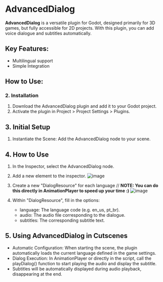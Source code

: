 # AdvancedDialog

**AdvancedDialog** is a versatile plugin for Godot, designed primarily for 3D games, but fully accessible for 2D projects. With this plugin, you can add voice dialogue and subtitles automatically.

## Key Features:

- Multilingual support
- Simple Integration

## How to Use:

### 2. Installation
1. Download the AdvancedDialog plugin and add it to your Godot project.
2. Activate the plugin in Project > Project Settings > Plugins.

## 3. Initial Setup
 1. Instantiate the Scene: Add the AdvancedDialog node to your scene.

## 4. How to Use
 1. In the Inspector, select the AdvancedDialog node.
 2. Add a new element to the inspector.
![image](https://github.com/user-attachments/assets/fab6a2bb-76dd-4980-8b05-69ef40655f9a)
 4. Create a new "DialogResource" for each language // **NOTE: You can do this directly in AnimationPlayer to speed up your time :)**
![image](https://github.com/user-attachments/assets/cbdaeacb-e572-4ed6-9e4b-f3b0d20106ff)

 6. Within "DialogResource", fill in the options:
    - language: The language code (e.g. en_us, pt_br).
    - audio: The audio file corresponding to the dialogue.
    - subtitles: The corresponding subtitle text. 

## 5. Using AdvancedDialog in Cutscenes
 - Automatic Configuration: When starting the scene, the plugin automatically loads the current language defined in the game settings.
 - Dialog Execution: In AnimationPlayer or directly in the script, call the playDialog() function to start playing the audio and display the subtitle.
 - Subtitles will be automatically displayed during audio playback, disappearing at the end.
